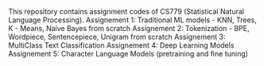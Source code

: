 This repository contains assignment codes of CS779 (Statistical Natural Language Processing).
Assignement 1: Traditional ML models - KNN, Trees, K - Means, Naive Bayes from scratch
Assignement 2: Tokenization - BPE, Wordpiece, Sentencepiece, Unigram from scratch
Assignement 3: MultiClass Text Classification
Assignement 4: Deep Learning Models
Assignement 5: Character Language Models (pretraining and fine tuning)
